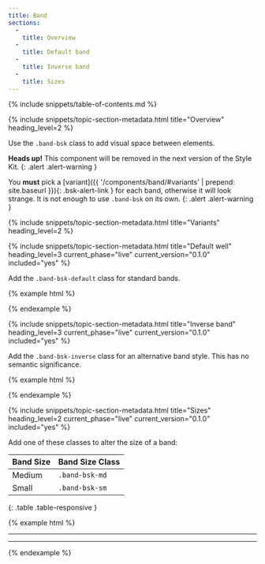 ```yaml
---
title: Band
sections:
  -
    title: Overview
  -
    title: Default band
  -
    title: Inverse band
  -
    title: Sizes
---
```


{% include snippets/table-of-contents.md %}

{% include snippets/topic-section-metadata.html
  title="Overview"
  heading_level=2
%}

Use the `.band-bsk` class to add visual space between elements.

**Heads up!** This component will be removed in the next version of the Style Kit.
{: .alert .alert-warning }

You **must** pick a [variant]({{ '/components/band/#variants' | prepend: site.baseurl }}){: .bsk-alert-link } for each
band, otherwise it will look strange. It is not enough to use `.band-bsk` on its own.
{: .alert .alert-warning }

{% include snippets/topic-section-metadata.html
  title="Variants"
  heading_level=2
%}

{% include snippets/topic-section-metadata.html
  title="Default well"
  heading_level=3
  current_phase="live"
  current_version="0.1.0"
  included="yes"
%}

Add the `.band-bsk-default` class for standard bands.

{% example html %}
<div class="band-bsk band-bsk-default"></div>
{% endexample %}

{% include snippets/topic-section-metadata.html
  title="Inverse band"
  heading_level=3
  current_phase="live"
  current_version="0.1.0"
  included="yes"
%}

Add the `.band-bsk-inverse` class for an alternative band style. This has no semantic significance.

{% example html %}
<div class="band-bsk band-bsk-inverse"></div>
{% endexample %}

{% include snippets/topic-section-metadata.html
  title="Sizes"
  heading_level=2
  current_phase="live"
  current_version="0.1.0"
  included="yes"
%}

Add one of these classes to alter the size of a band:

| Band Size | Band Size Class |
| --------- | --------------- |
| Medium    | `.band-bsk-md`  |
| Small     | `.band-bsk-sm`  |
{: .table .table-responsive }

{% example html %}
<!-- Regular band -->
<div class="band-bsk"></div>

<hr />

<!-- Medium band -->
<div class="band-bsk band-bsk-md"></div>

<hr />

<!-- Small band -->
<div class="band-bsk band-bsk-sm"></div>
{% endexample %}
